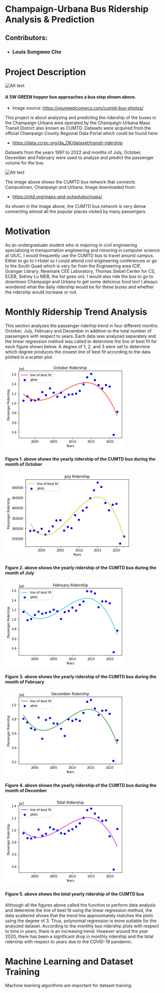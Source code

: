 # Champaign-Urbana Bus Ridership Analysis & Prediction
## Contributors:
- ### Louis Sungwoo Cho



# Project Description


![Alt text](https://yourewelcomecu.com/wp-content/uploads/2015/09/Church-Neil-web.jpg)


#### A 5W GREEN hopper bus approaches a bus stop shown above. 
- Image source: https://yourewelcomecu.com/cumtd-bus-photos/


This project is about analyzing and predicting the ridership of the buses in the Champaign-Urbana area operated by the Champaign-Urbana Mass Transit District also known as CUMTD. Datasets were acquired from the official Champaign County Regional Data Portal which could be found here:
- https://data.ccrpc.org/da_DK/dataset/transit-ridership

Datasets from the years 1997 to 2022 and months of July, October, December and February were used to analyze and predict the passenger volume for the bus.


![Alt text](https://mtd.org/media/1096/weekday-daytime-no-insets.png?anchor=center&mode=crop&width=1200&height=720&rnd=132734497340000000)


The image above shows the CUMTD bus network that connects Campustown, Champaign and Urbana. Image downloaded from:
- https://mtd.org/maps-and-schedules/maps/

As shown in the image above, the CUMTD bus network is very dense connecting almost all the popular places visited by many passengers.


# Motivation


As an undergraduate student who is majoring in civil engineering specializing in transportation engineering and minoring in computer science at UIUC, I would frequently use the CUMTD bus to travel around campus. Either to go to I-Hotel so I could attend civil engineering conferences or go to the South Quad which is very far from the Engineering area (CIF, Grainger Library, Newmark CEE Laboratory, Thomas Siebel Center for CS, ECEB, Sidney Lu MEB, the list goes on). I would also ride the bus to go to downtown Champaign and Urbana to get some delicious food too! I always wondered what the daily ridership would be for these buses and whether the ridership would increase or not.


# Monthly Ridership Trend Analysis


This section analyzes the passenger riderhip trend in four different months: October, July, February and December in addition to the total number of passengers with respect to years. Each data was analyzed separately and the linear regression method was called to determine the line of best fit for each figure shown below. A degree of 1, 2, and 3 were set to determine which degree produces the closest line of best fit according to the data plotted in a scatter plot.


![title](images/october.png)


#### Figure 1. above shows the yearly ridership of the CUMTD bus during the month of October


![title](images/july.png)


####                      Figure 2. above shows the yearly ridership of the CUMTD bus during the month of July


![title](images/february.png)


#### Figure 3. above shows the yearly ridership of the CUMTD bus during the month of February


![title](images/december.png)


#### Figure 4. above shows the yearly ridership of the CUMTD bus during the month of December


![title](images/total.png)


#### Figure 5. above shows the total yearly ridership of the CUMTD bus


Although all the figures above called the function to perform data analysis and determine the line of best fit using the linear regression method, the data scattered shows that the trend line approximately matches the plots using the degree of 3. Thus, polynomial regression is more suitable for the analyzed dataset. According to the monthly bus ridership plots with respect to time in years, there is an increasing trend. However around the year 2020, there has been a significant drop in monthly ridership and the total ridership with respect to years due to the COVID-19 pandemic.


# Machine Learning and Dataset Training


Machine learning algorithms are important for dataset training. 

```python

```
